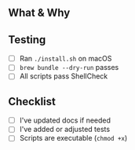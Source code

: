 ## What & Why
<!-- bullet‑point summary -->

## Testing
- [ ] Ran `./install.sh` on macOS
- [ ] `brew bundle --dry-run` passes
- [ ] All scripts pass ShellCheck

## Checklist
- [ ] I've updated docs if needed
- [ ] I've added or adjusted tests
- [ ] Scripts are executable (`chmod +x`)